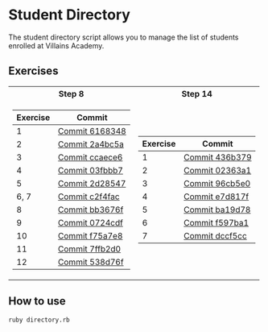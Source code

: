 # Student Directory #

The student directory script allows you to manage the list of students enrolled
at Villains Academy.

## Exercises ##

<table>
<tr><th>Step 8</th><th>Step 14</th></tr>
<tr><td>

| Exercise | Commit |
| - | -- |
| 1 | [Commit 6168348](https://github.com/antcin/student-directory/commit/61683485e95b8c213f0ac89cd1243c77982c184a=) |
| 2 | [Commit 2a4bc5a](https://github.com/antcin/student-directory/commit/2a4bc5aef68df81d5d1d82a03e4b6030f48cf803) |
| 3 | [Commit ccaece6](https://github.com/antcin/student-directory/commit/ccaece6df75baf8a51e8f44316714b8d0e1c8f50) |
| 4 | [Commit 03fbbb7](https://github.com/antcin/student-directory/commit/03fbbb7cb0b792014da641a1dafdcb4d15fa175a) |
| 5 | [Commit 2d28547](https://github.com/antcin/student-directory/commit/2d28547afdd39bbf30608f2daf748c3242f047cb) |
| 6, 7| [Commit c2f4fac](https://github.com/antcin/student-directory/commit/c2f4fac9582b7cf057722395a8e5cfe7c86458f9) |
| 8 | [Commit bb3676f](https://github.com/antcin/student-directory/commit/0724cdf78faa406192c90ad1c1d8c613d5f7d30e) |
| 9 | [Commit 0724cdf](https://github.com/antcin/student-directory/commit/bb3676fb40068d55e6f39757dc024934ea0298f0) |
| 10 | [Commit f75a7e8](https://github.com/antcin/student-directory/commit/449081bf86be2c4279ccd46558055c9beb5405b0) |
| 11 | [Commit 7ffb2d0](https://github.com/antcin/student-directory/commit/7ffb2d0a3c5872588099a5ff32cbf0dcd931b1b3) |
| 12 | [Commit 538d76f](https://github.com/antcin/student-directory/commit/538d76ffebb9d2a596a01f7eb4cacb1c56159f91) |

</td><td>

| Exercise | Commit |
| - | -- |
| 1 | [Commit 436b379](https://github.com/antcin/student-directory/commit/436b379cbafeaeb7895e071b739ea3ab2828cc5c) |
| 2 | [Commit 02363a1](https://github.com/antcin/student-directory/commit/02363a175464269c73226e430281c9725df07503) |
| 3 | [Commit 96cb5e0](https://github.com/antcin/student-directory/commit/96cb5e01a4e96c58296ec96927e2a80b08307cbb) |
| 4 | [Commit e7d817f](https://github.com/antcin/student-directory/commit/e7d817ffce0ae71d7f814e5f02e870dcbb69a106) |
| 5 | [Commit ba19d78](https://github.com/antcin/student-directory/commit/ba19d78d310f2473c8e898a87731281938fa2c43) |
| 6 | [Commit f597ba1](https://github.com/antcin/student-directory/commit/f597ba135dfa3f55293388a0be8292c71b227f41) |
| 7 | [Commit dccf5cc](https://github.com/antcin/student-directory/commit/dccf5cccf6c7a7849894920d4b78caac874fc4ab) |


</td></tr> </table>

## How to use ##

```shell
ruby directory.rb
```
